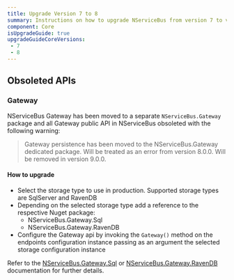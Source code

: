 ```yaml
---
title: Upgrade Version 7 to 8
summary: Instructions on how to upgrade NServiceBus from version 7 to version 8.
component: Core
isUpgradeGuide: true
upgradeGuideCoreVersions:
 - 7
 - 8
---
```


## Obsoleted APIs

### Gateway

NServiceBus Gateway has been moved to a separate `NServiceBus.Gateway` package and all Gateway public API in NServiceBus obsoleted with the following warning:

> Gateway persistence has been moved to the NServiceBus.Gateway dedicated package. Will be treated as an error from version 8.0.0. Will be removed in version 9.0.0.

#### How to upgrade

- Select the storage type to use in production. Supported storage types are SqlServer and RavenDB
- Depending on the selected storage type add a reference to the respective Nuget package:
  - NServiceBus.Gateway.Sql
  - NServiceBus.Gateway.RavenDB
- Configure the Gateway api by invoking the `Gateway()` method on the endpoints configuration instance passing as an argument the selected storage configuration instance

Refer to the [NServiceBus.Gateway.Sql](/nservicebus/gateway/sql) or [NServiceBus.Gateway.RavenDB](/nservicebus/gateway/ravendb) documentation for further details.
